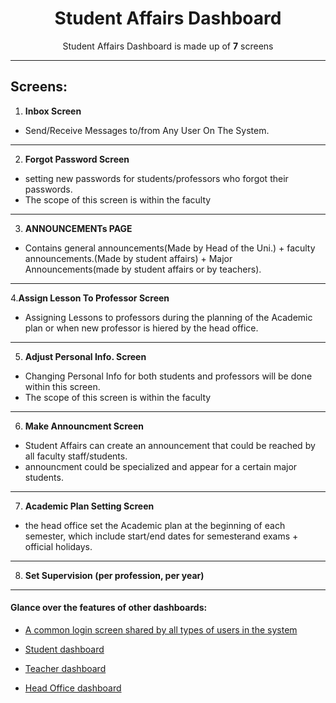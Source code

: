 <div align="center">

<h1>Student Affairs Dashboard</h1>
<p>
 Student Affairs Dashboard is made up of <b>7</b> screens
</p>

</div>

---
Screens:
---
1. **Inbox Screen**  
- Send/Receive Messages to/from Any User On The System.
---
2. **Forgot Password Screen**
- setting new passwords for students/professors who forgot their passwords.
- The scope of this screen is within the faculty
---
3. **ANNOUNCEMENTs PAGE**
- Contains general announcements(Made by Head of the Uni.) + faculty announcements.(Made by student affairs) + Major Announcements(made by student affairs or by teachers).
---
4.**Assign Lesson To Professor Screen**
- Assigning Lessons to professors during the planning of the Academic plan or when new professor is hiered by the head office.   
---
5. **Adjust Personal Info. Screen**
- Changing Personal Info for both students and professors will be done within this screen.
- The scope of this screen is within the faculty
---

6. **Make Announcment Screen**
- Student Affairs can create an announcement that could be reached by  all faculty staff/students.
- announcment could be specialized and appear for a certain major students.
---

7. **Academic Plan Setting Screen** 
- the head office set the Academic plan at the beginning of each semester, which include start/end dates for semesterand exams + official holidays.
---
8. **Set Supervision (per profession, per year)**
---

#### Glance over the features of other dashboards: 
  
- [A common login screen shared by all types of users in the system](./docs/Login-Screen.md)

- [Student dashboard](./docs/Student-App.md)

- [Teacher dashboard](./docs/Professor-App.md)

- [Head Office dashboard](./docs/Head-Office-App.md)



